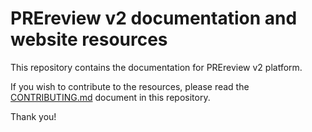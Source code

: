# PREreview v2 documentation and website resources
This repository contains the documentation for PREreview v2 platform.

If you wish to contribute to the resources, please read the [CONTRIBUTING.md](https://github.com/PREreview/documentation/blob/master/CONTRIBUTING.md) document in this repository.

Thank you! 

